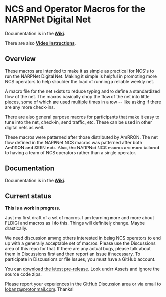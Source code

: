 # NCS and Operator Macros for the NARPNet Digital Net

Documentation is in the **[Wiki](https://github.com/NARPNet/NARPNet_NCS/wiki)**.

There are also **[Video Instructions](https://github.com/NARPNet/NARPNet_NCS/wiki/5.-Video-Instructions)**.

## Overview

These macros are intended to make it as simple as practical for NCS's to run the
NARPNet Digital Net.  Making it simple is helpful in promoting more NCS operators
to help shoulder the load of running a reliable weekly net.  

A macro file for the net exists to reduce typing and to define a standardized
flow of the net.  The macros basically chop the flow of the net into little
pieces, some of which are used multiple times in a row -- like asking if there
are any more check-ins.

There are also general purpose macros for participants that make it easy to tune 
into the net, check-in, send traffic, etc.  These can be used in other digital 
nets as well.

These macros were patterned after those distributed by AmRRON.  The net flow
defined in the NARPNet NCS macros was patterned after both AmRRON and SEEN nets.
Also, the NARPNet NCS macros are more tailored to having a team of NCS operators
rather than a single operator.

## Documentation

Documentation is in the **[Wiki](https://github.com/NARPNet/NARPNet_NCS/wiki)**.

## Current status

**This is a work in progress.**  

Just my first draft of a set of macros.  I am learning more and more about
FLDIGI and macros as I do this.  Things will definitely change.  Maybe
drastically.

We need discussion among others interested in being NCS operators to end up with
a generally acceptable set of macros.  Please use the Discussions area of this
repo for that.  If there are any actual bugs, please talk about them in
Discussions first and then report an Issue if necessary.  To participate in
Discussions or file Issues, you must have a GitHub account.

You can [download the latest
pre-release](https://github.com/NARPNet/NARPNet_NCS/releases/latest/).  Look
under Assets and ignore the source code zips.

Please report your experiences in the GitHub Discussion area or via email to
lobanz@protonmail.com.  Thanks!

